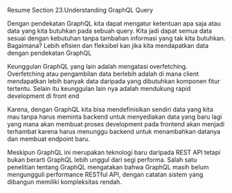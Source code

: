 Resume Section 23.Understanding GraphQL Query

Dengan pendekatan GraphQL kita dapat mengatur ketentuan apa saja atau data yang kita butuhkan pada sebuah query. Kita jadi dapat semua data sesuai dengan kebutuhan tanpa tambahan informasi yang tak kita butuhkan. Bagaimana? Lebih efisien dan fleksibel kan jika kita mendapatkan data dengan pendekatan GraphQL

Keunggulan GraphQL yang lain adalah mengatasi overfetching. Overfetching atau pengambilan data berlebih adalah di mana client mendapatkan lebih banyak data daripada yang dibutuhkan komponen fitur tertentu. Selain itu keunggulan lain nya adalah mendukung rapid development di front end

Karena, dengan GraphQL kita bisa mendefinisikan sendiri data yang kita mau tanpa harus meminta backend untuk menyediakan data yang baru lagi yang mana akan membuat proses development pada frontend akan menjadi terhambat karena harus menunggu backend untuk menambahkan datanya dan membuat endpoint baru.

Meskipun GraphQL ini merupakan teknologi baru daripada REST API tetapi bukan berarti GraphQL lebih unggul dari segi performa. Salah satu penelitian tentang GraphQL mengatakan bahwa GraphQL masih belum mengungguli performance RESTful API, dengan catatan sistem yang dibangun memiliki kompleksitas rendah.
